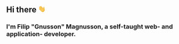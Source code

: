 ## Hi there <img src="assets/wave.gif" width="20px" />
### I'm Filip "Gnusson" Magnusson, a self-taught web- and application- developer.
